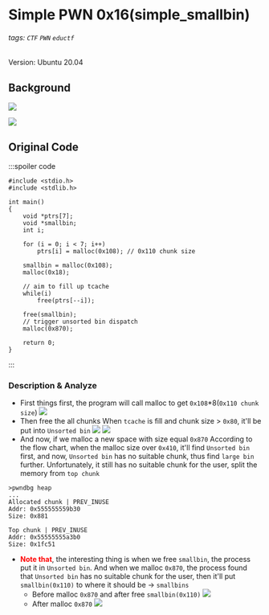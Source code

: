 # Simple PWN 0x16(simple_smallbin)
###### tags: `CTF` `PWN` `eductf`

Version: Ubuntu 20.04
## Background
![](https://imgur.com/teWNhbh.png)

![](https://imgur.com/kCTN7cs.png)
## Original Code
:::spoiler code
```cpp!=
#include <stdio.h>
#include <stdlib.h>

int main()
{
    void *ptrs[7];
    void *smallbin;
    int i;

    for (i = 0; i < 7; i++)
        ptrs[i] = malloc(0x108); // 0x110 chunk size

    smallbin = malloc(0x108);
    malloc(0x18);

    // aim to fill up tcache
    while(i)
        free(ptrs[--i]);
    
    free(smallbin);
    // trigger unsorted bin dispatch
    malloc(0x870);

    return 0;
}
```
:::
### Description & Analyze
* First things first, the program will call malloc to get `0x108`*8(`0x110 chunk size`)
![](https://imgur.com/dW8WU8v.png)
* Then free the all chunks
When `tcache` is fill and chunk size > `0x80`, it'll be put into `Unsorted bin`
![](https://imgur.com/QNS1mao.png)
![](https://imgur.com/oBCkql8.png)
* And now, if we malloc a new space with size equal `0x870`
According to the flow chart, when the malloc size over `0x410`, it'll find `Unsorted bin` first, and now, `Unsorted bin` has no suitable chunk, thus find `large bin` further. Unfortunately, it still has no suitable chunk for the user, split the memory from `top chunk`
```bash!
>pwndbg heap
...
Allocated chunk | PREV_INUSE
Addr: 0x555555559b30
Size: 0x881

Top chunk | PREV_INUSE
Addr: 0x55555555a3b0
Size: 0x1fc51
```
* <font color="FF0000">**Note that**</font>, the interesting thing is when we free `smallbin`, the process put it in `Unsorted bin`. And when we malloc `0x870`, the process found that `Unsorted bin` has no suitable chunk for the user, then it'll put `smallbin(0x110)` to where it should be → `smallbins`
    * Before malloc `0x870` and after free `smallbin(0x110)`
    ![](https://imgur.com/S1mQQ0X.png)
    * After malloc `0x870`
    ![](https://imgur.com/54D3JnE.png)